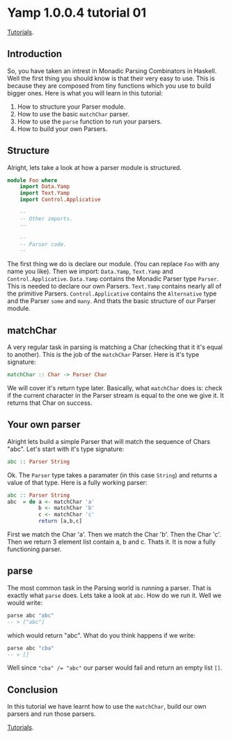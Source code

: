 # Yamp 1.0.0.4 tutorial 01

[Tutorials](./tut/INDEX.md).

## Introduction
So, you have taken an intrest in Monadic
Parsing Combinators in Haskell. Well the
first thing you should know is that their
very easy to use. This is because they are
composed from tiny functions which you use
to build bigger ones. Here is what you will
learn in this tutorial:
1. How to structure your Parser module.
2. How to use the basic `matchChar` parser.
3. How to use the `parse` function to run your parsers.
4. How to build your own Parsers.

## Structure
Alright, lets take a look at how a parser module
is structured.

```haskell
module Foo where
    import Data.Yamp
    import Text.Yamp
    import Control.Applicative

    --
    -- Other imports.
    --

    --
    -- Parser code.
    --
```

The first thing we do is declare our module.
(You can replace `Foo` with any name you like).
Then we import: `Data.Yamp`, `Text.Yamp` and
`Control.Applicative`. `Data.Yamp` contains
the Monadic Parser type `Parser`. This is needed
to declare our own Parsers. `Text.Yamp` contains
nearly all of the primitive Parsers. `Control.Applicative`
contains the `Alternative` type and the Parser `some`
and `many`. And thats the basic structure of our Parser module.

## matchChar
A very regular task in parsing is
matching a Char (checking that it it's equal to another).
This is the job of the `matchChar` Parser. Here is it's type
signature:
```haskell
matchChar :: Char -> Parser Char
```
We will cover it's return type later. Basically, what `matchChar`
does is: check if the current character in the Parser stream is
equal to the one we give it. It returns that Char on success.

## Your own parser
Alright lets build a simple Parser
that will match the sequence of Chars
"abc". Let's start with it's type signature:
```haskell
abc :: Parser String
```
Ok. The `Parser` type takes a paramater (in this
case `String`) and returns a value of that type.
Here is a fully working parser:
```haskell
abc :: Parser String
abc  = do a <- matchChar 'a'
          b <- matchChar 'b'
          c <- matchChar 'c'
          return [a,b,c]
```
First we match the Char 'a'. Then we match the
Char 'b'. Then the Char 'c'. Then we return 3
element list contain a, b and c. Thats it. It
is now a fully functioning parser.

## parse
The most common task in the Parsing world
is running a parser. That is exactly what `parse`
does. Lets take a look at `abc`. How do we run it.
Well we would write:
```haskell
parse abc "abc"
-- > ["abc"]
```
which would return "abc". What do you think happens
if we write:
```haskell
parse abc "cba"
-- > []
```
Well since `"cba" /= "abc"` our parser would fail and
return an empty list `[]`.

## Conclusion
In this tutorial we have learnt how to use the `matchChar`,
build our own parsers and run those parsers.

[Tutorials](./tut/INDEX.md).
